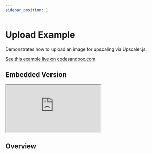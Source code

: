 ```yaml
---
sidebar_position: 1
---
```


# Upload Example

Demonstrates how to upload an image for upscaling via Upscaler.js.

[See this example live on codesandbox.com](https://githubbox.com/thekevinscott/upscalerjs/tree/main/examples/upload).

## Embedded Version

<iframe src="https://codesandbox.io/embed/github/thekevinscott/upscalerjs/tree/main/examples/upload?fontsize=14&hidenavigation=1&theme=dark"
     style={{ width:'100%', height:500, border:0, borderRadius: '4px', overflow:'hidden', }}
     title="upload-example-of-upscalerjs"
     allow=""
     sandbox="allow-forms allow-modals allow-popups allow-presentation allow-same-origin allow-scripts"
   ></iframe>

## Overview
